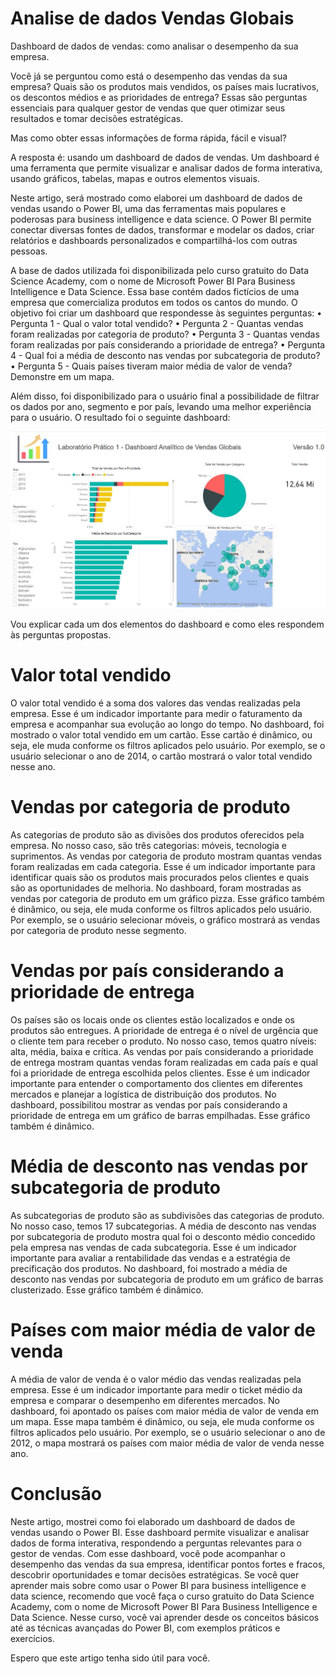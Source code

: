 # Analise de dados Vendas Globais
 Dashboard de dados de vendas: como analisar o desempenho da sua empresa.

 Você já se perguntou como está o desempenho das vendas da sua empresa? Quais são os produtos mais vendidos, os países mais lucrativos, os descontos médios e as prioridades de entrega? Essas são perguntas essenciais para qualquer gestor de vendas que quer otimizar seus resultados e tomar decisões estratégicas.

Mas como obter essas informações de forma rápida, fácil e visual?

A resposta é: usando um dashboard de dados de vendas. Um dashboard é uma ferramenta que permite visualizar e analisar dados de forma interativa, usando gráficos, tabelas, mapas e outros elementos visuais.

Neste artigo, será mostrado como elaborei um dashboard de dados de vendas usando o Power BI, uma das ferramentas mais populares e poderosas para business intelligence e data science. O Power BI permite conectar diversas fontes de dados, transformar e modelar os dados, criar relatórios e dashboards personalizados e compartilhá-los com outras pessoas.

A base de dados utilizada foi disponibilizada pelo curso gratuito do Data Science Academy, com o nome de Microsoft Power BI Para Business Intelligence e Data Science. Essa base contém dados fictícios de uma empresa que comercializa produtos em todos os cantos do mundo.
O objetivo foi criar um dashboard que respondesse às seguintes perguntas:
• Pergunta 1 - Qual o valor total vendido?
• Pergunta 2 - Quantas vendas foram realizadas por categoria de produto?
• Pergunta 3 - Quantas vendas foram realizadas por país considerando a prioridade de entrega?
• Pergunta 4 - Qual foi a média de desconto nas vendas por subcategoria de produto?
• Pergunta 5 - Quais países tiveram maior média de valor de venda? Demonstre em um mapa.

Além disso, foi disponibilizado para o usuário final a possibilidade de filtrar os dados por ano, segmento e por país, levando uma melhor experiência para o usuário.
O resultado foi o seguinte dashboard:

![alt text](image.png)

Vou explicar cada um dos elementos do dashboard e como eles respondem às perguntas propostas.

# Valor total vendido
O valor total vendido é a soma dos valores das vendas realizadas pela empresa. Esse é um indicador importante para medir o faturamento da empresa e acompanhar sua evolução ao longo do tempo.
No dashboard, foi mostrado o valor total vendido em um cartão. Esse cartão é dinâmico, ou seja, ele muda conforme os filtros aplicados pelo usuário. Por exemplo, se o usuário selecionar o ano de 2014, o cartão mostrará o valor total vendido nesse ano.

# Vendas por categoria de produto
As categorias de produto são as divisões dos produtos oferecidos pela empresa. No nosso caso, são três categorias: móveis, tecnologia e suprimentos.
As vendas por categoria de produto mostram quantas vendas foram realizadas em cada categoria. Esse é um indicador importante para identificar quais são os produtos mais procurados pelos clientes e quais são as oportunidades de melhoria.
No dashboard, foram mostradas as vendas por categoria de produto em um gráfico pizza. Esse gráfico também é dinâmico, ou seja, ele muda conforme os filtros aplicados pelo usuário. Por exemplo, se o usuário selecionar móveis, o gráfico mostrará as vendas por categoria de produto nesse segmento.

# Vendas por país considerando a prioridade de entrega
Os países são os locais onde os clientes estão localizados e onde os produtos são entregues. A prioridade de entrega é o nível de urgência que o cliente tem para receber o produto. No nosso caso, temos quatro níveis: alta, média, baixa e crítica.
As vendas por país considerando a prioridade de entrega mostram quantas vendas foram realizadas em cada país e qual foi a prioridade de entrega escolhida pelos clientes. Esse é um indicador importante para entender o comportamento dos clientes em diferentes mercados e planejar a logística de distribuição dos produtos.
No dashboard, possibilitou mostrar as vendas por país considerando a prioridade de entrega em um gráfico de barras empilhadas. Esse gráfico também é dinâmico.

# Média de desconto nas vendas por subcategoria de produto
As subcategorias de produto são as subdivisões das categorias de produto. No nosso caso, temos 17 subcategorias.
A média de desconto nas vendas por subcategoria de produto mostra qual foi o desconto médio concedido pela empresa nas vendas de cada subcategoria. Esse é um indicador importante para avaliar a rentabilidade das vendas e a estratégia de precificação dos produtos.
No dashboard, foi mostrado a média de desconto nas vendas por subcategoria de produto em um gráfico de barras clusterizado. Esse gráfico também é dinâmico. 

# Países com maior média de valor de venda
A média de valor de venda é o valor médio das vendas realizadas pela empresa. Esse é um indicador importante para medir o ticket médio da empresa e comparar o desempenho em diferentes mercados.
No dashboard, foi apontado os países com maior média de valor de venda em um mapa. Esse mapa também é dinâmico, ou seja, ele muda conforme os filtros aplicados pelo usuário. Por exemplo, se o usuário selecionar o ano de 2012, o mapa mostrará os países com maior média de valor de venda nesse ano.

# Conclusão
Neste artigo, mostrei como foi elaborado um dashboard de dados de vendas usando o Power BI. Esse dashboard permite visualizar e analisar dados de forma interativa, respondendo a perguntas relevantes para o gestor de vendas.
Com esse dashboard, você pode acompanhar o desempenho das vendas da sua empresa, identificar pontos fortes e fracos, descobrir oportunidades e tomar decisões estratégicas.
Se você quer aprender mais sobre como usar o Power BI para business intelligence e data science, recomendo que você faça o curso gratuito do Data Science Academy, com o nome de Microsoft Power BI Para Business Intelligence e Data Science. Nesse curso, você vai aprender desde os conceitos básicos até as técnicas avançadas do Power BI, com exemplos práticos e exercícios.

Espero que este artigo tenha sido útil para você.
